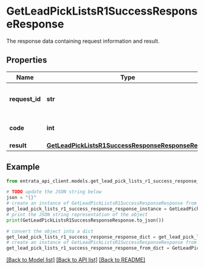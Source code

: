 # GetLeadPickListsR1SuccessResponseResponse

The response data containing request information and result.

## Properties

Name | Type | Description | Notes
------------ | ------------- | ------------- | -------------
**request_id** | **str** | A unique identifier for the request. | [optional] 
**code** | **int** | Successful response code. | [optional] 
**result** | [**GetLeadPickListsR1SuccessResponseResponseResult**](GetLeadPickListsR1SuccessResponseResponseResult.md) |  | [optional] 

## Example

```python
from entrata_api_client.models.get_lead_pick_lists_r1_success_response_response import GetLeadPickListsR1SuccessResponseResponse

# TODO update the JSON string below
json = "{}"
# create an instance of GetLeadPickListsR1SuccessResponseResponse from a JSON string
get_lead_pick_lists_r1_success_response_response_instance = GetLeadPickListsR1SuccessResponseResponse.from_json(json)
# print the JSON string representation of the object
print(GetLeadPickListsR1SuccessResponseResponse.to_json())

# convert the object into a dict
get_lead_pick_lists_r1_success_response_response_dict = get_lead_pick_lists_r1_success_response_response_instance.to_dict()
# create an instance of GetLeadPickListsR1SuccessResponseResponse from a dict
get_lead_pick_lists_r1_success_response_response_from_dict = GetLeadPickListsR1SuccessResponseResponse.from_dict(get_lead_pick_lists_r1_success_response_response_dict)
```
[[Back to Model list]](../README.md#documentation-for-models) [[Back to API list]](../README.md#documentation-for-api-endpoints) [[Back to README]](../README.md)


